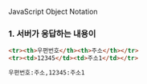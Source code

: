 
JavaScript Object Notation


### 1. 서버가 응답하는 내용이 
```html
<tr><th>우편번호</th><th>주소</th></tr>
<tr><td>12345</td><td>주소1</td></tr>
```


```html
우편번호:주소,12345:주소1
```


<!--stackedit_data:
eyJoaXN0b3J5IjpbMjEwNDM3MTAxXX0=
-->